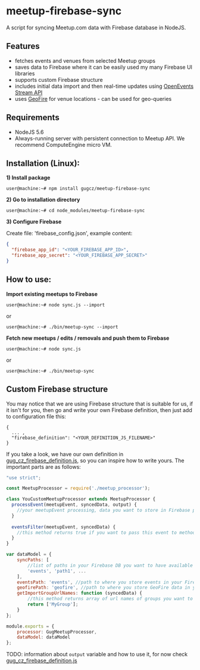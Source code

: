 # meetup-firebase-sync
A script for syncing Meetup.com data with Firebase database in NodeJS.

## Features
- fetches events and venues from selected Meetup groups
- saves data to Firebase where it can be easily used my many Firebase UI libraries
- supports custom Firebase structure
- includes initial data import and then real-time updates using [OpenEvents Stream API](http://www.meetup.com/meetup_api/docs/stream/2/open_events/)
- uses [GeoFire](https://github.com/firebase/geofire/) for venue locations - can be used for geo-queries

## Requirements

 - NodeJS 5.6
 - Always-running server with persistent connection to Meetup API. We recommend ComputeEngine micro VM.

## Installation (Linux):

__1) Install package__
```
user@machine:~# npm install gugcz/meetup-firebase-sync
```

__2) Go to installation directory__
```
user@machine:~# cd node_modules/meetup-firebase-sync
```

__3) Configure Firebase__

Create file: 'firebase_config.json', example content:

```json
{
  "firebase_app_id": "<YOUR_FIREBASE_APP_ID>",
  "firebase_app_secret": "<YOUR_FIREBASE_APP_SECRET>"
}
```

## How to use:

__Import existing meetups to Firebase__
```
user@machine:~# node sync.js --import
```
or
```
user@machine:~# ./bin/meetup-sync --import
```

__Fetch new meetups / edits / removals and push them to Firebase__
```
user@machine:~# node sync.js
```
or
```
user@machine:~# ./bin/meetup-sync
```

## Custom Firebase structure

You may notice that we are using Firebase structure that is suitable for us, if it isn't for you, then go and write your own Firebase definition,
then just add to configuration file this:
```
{
  ... ,
  "firebase_definition": "<YOUR_DEFINITION_JS_FILENAME>"
}
```

If you take a look, we have our own definition in [gug_cz_firebase_definition.js](gug_cz_firebase_definition.js), so you can inspire how to write yours. The important parts are as follows:

```javascript
"use strict";

const MeetupProcessor = require('./meetup_processor');

class YouCustomMeetupProcessor extends MeetupProcessor {
  processEvent(meetupEvent, syncedData, output) {
    //your meetupEvent processing, data you want to store in Firebase push to output (see definition)
  }   
  
  eventsFilter(meetupEvent, syncedData) {
    //this method returns true if you want to pass this event to method above or it's not for your (typically check your meetup id here)
  }
}

var dataModel = {
    syncPaths: [
        //list of paths in your Firebase DB you want to have available to the MeetupProcessor above (syncedData parameters)
        'events', 'path1', ...
    ],
    eventsPath: 'events', //path to where you store events in your Firebase DB
    geofirePath: 'geofire', //path to where you store GeoFire data in your Firebase DB
    getImportGroupUrlNames: function (syncedData) {
        //this method returns array of url names of groups you want to import data from
        return ['MyGroup'];
    }
};

module.exports = {
    processor: GugMeetupProcessor,
    dataModel: dataModel
};
```

TODO: information about ```output``` variable and how to use it, for now check [gug_cz_firebase_definition.js](gug_cz_firebase_definition.js)
